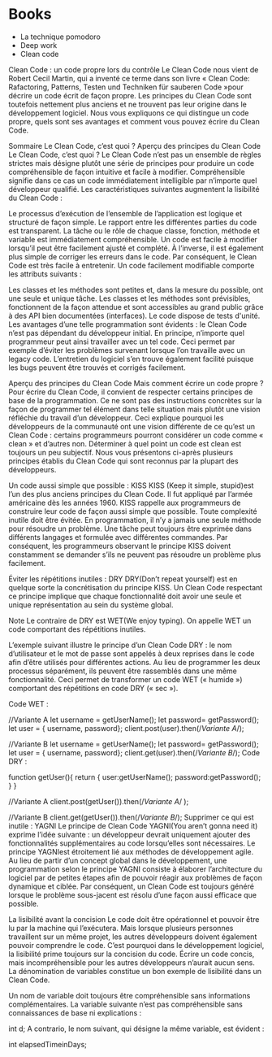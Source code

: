 # Books

- La technique pomodoro 
- Deep work
- Clean code 


Clean Code : un code propre lors du contrôle
Le Clean Code nous vient de Robert Cecil Martin, qui a inventé ce terme dans son livre « Clean Code: Rafactoring, Patterns, Testen und Techniken für sauberen Code »pour décrire un code écrit de façon propre. Les principes du Clean Code sont toutefois nettement plus anciens et ne trouvent pas leur origine dans le développement logiciel. Nous vous expliquons ce qui distingue un code propre, quels sont ses avantages et comment vous pouvez écrire du Clean Code.

Sommaire
Le Clean Code, c’est quoi ?
Aperçu des principes du Clean Code
Le Clean Code, c’est quoi ?
Le Clean Code n’est pas un ensemble de règles strictes mais désigne plutôt une série de principes pour produire un code compréhensible de façon intuitive et facile à modifier. Compréhensible signifie dans ce cas un code immédiatement intelligible par n’importe quel développeur qualifié. Les caractéristiques suivantes augmentent la lisibilité du Clean Code :

Le processus d’exécution de l’ensemble de l’application est logique et structuré de façon simple.
Le rapport entre les différentes parties du code est transparent.
La tâche ou le rôle de chaque classe, fonction, méthode et variable est immédiatement compréhensible.
Un code est facile à modifier lorsqu’il peut être facilement ajusté et complété. À l’inverse, il est également plus simple de corriger les erreurs dans le code. Par conséquent, le Clean Code est très facile à entretenir. Un code facilement modifiable comporte les attributs suivants :

Les classes et les méthodes sont petites et, dans la mesure du possible, ont une seule et unique tâche.
Les classes et les méthodes sont prévisibles, fonctionnent de la façon attendue et sont accessibles au grand public grâce à des API bien documentées (interfaces).
Le code dispose de tests d'unité.
Les avantages d’une telle programmation sont évidents : le Clean Code n’est pas dépendant du développeur initial. En principe, n’importe quel programmeur peut ainsi travailler avec un tel code. Ceci permet par exemple d’éviter les problèmes survenant lorsque l’on travaille avec un legacy code. L’entretien du logiciel s’en trouve également facilité puisque les bugs peuvent être trouvés et corrigés facilement.

Aperçu des principes du Clean Code
Mais comment écrire un code propre ? Pour écrire du Clean Code, il convient de respecter certains principes de base de la programmation. Ce ne sont pas des instructions concrètes sur la façon de programmer tel élément dans telle situation mais plutôt une vision réfléchie du travail d’un développeur. Ceci explique pourquoi les développeurs de la communauté ont une vision différente de ce qu’est un Clean Code : certains programmeurs pourront considérer un code comme « clean » et d’autres non. Déterminer à quel point un code est clean est toujours un peu subjectif. Nous vous présentons ci-après plusieurs principes établis du Clean Code qui sont reconnus par la plupart des développeurs.

Un code aussi simple que possible : KISS
KISS (Keep it simple, stupid)est l’un des plus anciens principes du Clean Code. Il fut appliqué par l’armée américaine dès les années 1960. KISS rappelle aux programmeurs de construire leur code de façon aussi simple que possible. Toute complexité inutile doit être évitée. En programmation, il n’y a jamais une seule méthode pour résoudre un problème. Une tâche peut toujours être exprimée dans différents langages et formulée avec différentes commandes. Par conséquent, les programmeurs observant le principe KISS doivent constamment se demander s’ils ne peuvent pas résoudre un problème plus facilement.

Éviter les répétitions inutiles : DRY
DRY(Don’t repeat yourself) est en quelque sorte la concrétisation du principe KISS. Un Clean Code respectant ce principe implique que chaque fonctionnalité doit avoir une seule et unique représentation au sein du système global.

 Note
Le contraire de DRY est WET(We enjoy typing). On appelle WET un code comportant des répétitions inutiles.

L’exemple suivant illustre le principe d’un Clean Code DRY : le nom d’utilisateur et le mot de passe sont appelés à deux reprises dans le code afin d’être utilisés pour différentes actions. Au lieu de programmer les deux processus séparément, ils peuvent être rassemblés dans une même fonctionnalité. Ceci permet de transformer un code WET (« humide ») comportant des répétitions en code DRY (« sec »).

Code WET :

//Variante A
let username = getUserName();
let password= getPassword();
let user = { username, password};
client.post(user).then(/*Variante A*/);

//Variante B
let username = getUserName();
let password= getPassword();
let user = { username, password};
client.get(user).then(/*Variante B*/);
Code DRY :

function getUser(){
  return {
    user:getUserName();
    password:getPassword();
  }
}

//Variante A
client.post(getUser()).then(/*Variante A*/ );

//Variante B
client.get(getUser()).then(/*Variante B*/);
Supprimer ce qui est inutile : YAGNI
Le principe de Clean Code YAGNI(You aren’t gonna need it) exprime l’idée suivante : un développeur devrait uniquement ajouter des fonctionnalités supplémentaires au code lorsqu’elles sont nécessaires. Le principe YAGNIest étroitement lié aux méthodes de développement agile. Au lieu de partir d’un concept global dans le développement, une programmation selon le principe YAGNI consiste à élaborer l’architecture du logiciel par de petites étapes afin de pouvoir réagir aux problèmes de façon dynamique et ciblée. Par conséquent, un Clean Code est toujours généré lorsque le problème sous-jacent est résolu d’une façon aussi efficace que possible.

La lisibilité avant la concision
Le code doit être opérationnel et pouvoir être lu par la machine qui l’exécutera. Mais lorsque plusieurs personnes travaillent sur un même projet, les autres développeurs doivent également pouvoir comprendre le code. C’est pourquoi dans le développement logiciel, la lisibilité prime toujours sur la concision du code. Écrire un code concis, mais incompréhensible pour les autres développeurs n’aurait aucun sens. La dénomination de variables constitue un bon exemple de lisibilité dans un Clean Code.

Un nom de variable doit toujours être compréhensible sans informations complémentaires. La variable suivante n’est pas compréhensible sans connaissances de base ni explications :

int d;
A contrario, le nom suivant, qui désigne la même variable, est évident :

int elapsedTimeinDays;

